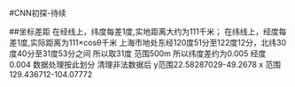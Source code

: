 #CNN初探-待续

##坐标差距
在经线上，纬度每差1度,实地距离大约为111千米；
在纬线上，经度每差1度,实际距离为111×cosθ千米
上海市地处东经120度51分至122度12分，北纬30度40分至31度53分之间
所以取31度 范围500m 所以纬度差约为0.005 经度 0.004
数据处理按此划分
清理非法数据后 y范围22.58287029-49.2678 x 范围 129.436712-104.07772
##